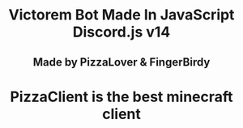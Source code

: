 <h1 align="center">
  Victorem Bot Made In JavaScript Discord.js v14
</h1>

<h2 align="center"> Made by PizzaLover & FingerBirdy</h4>


<h1 align="center">PizzaClient is the best minecraft client</h3>
